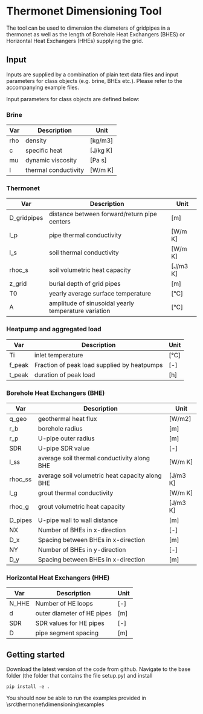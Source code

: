 # Thermonet Dimensioning Tool

The tool can be used to dimension the diameters of gridpipes in a thermonet as well as the length of Borehole Heat Exchangers (BHES) or Horizontal Heat Exchangers (HHEs) supplying the grid.

## Input
Inputs are supplied by a combination of plain text data files and input parameters for class objects (e.g. brine, BHEs etc.). Please refer to the accompanying example files. 

Input parameters for class objects are defined below:

### Brine
| Var | Description              |Unit|
|-----|--------------------------|-----|
|rho	|density 		|[kg/m3]|
| c   | specific heat            |[J/kg K]|
|mu	|dynamic viscosity|	[Pa s]|
|l	|thermal conductivity| [W/m K]|


### Thermonet
| Var | Description              |Unit|
|-----|--------------------------|-----|
|D_gridpipes| 	distance between forward/return pipe centers                |		[m]|
|l_p	|pipe thermal conductivity| [W/m K]|
|l_s	|soil thermal conductivity| [W/m K]|
|rhoc_s|	soil volumetric heat capacity|	[J/m3 K]|
|z_grid|	burial depth of grid pipes	|[m]|
|T0|	yearly average surface temperature		|[°C]|
|A|	amplitude of sinusoidal yearly temperature variation		|[°C]|

### Heatpump and aggregated load
| Var | Description              |Unit|
|-----|--------------------------|-----|
|Ti|	inlet temperature		| [°C]|
|f_peak|		Fraction of peak load supplied by heatpumps	|[-]|
|t_peak|	duration of peak load 		|[h]|



### Borehole Heat Exchangers (BHE)
| Var | Description              |Unit|
|-----|--------------------------|-----|
|q_geo| geothermal heat flux|[W/m2]|
|r_b| borehole radius | [m] |
|r_p| U-pipe outer radius| [m]|
|SDR| U-pipe SDR value |[-]|
|l_ss| average soil thermal conductivity along BHE|[W/m K]|
|rhoc_ss| average soil volumetric heat capacity along BHE|[J/m3 K]|
|l_g| grout thermal conductivity | [W/m K] |
|rhoc_g| grout volumetric heat capacity | [J/m3 K] |
|D_pipes| U-pipe wall to wall distance| [m] |
|NX| Number of BHEs in x-direction|[-]|
|D_x| Spacing between BHEs in x-direction| [m] |
|NY|Number of BHEs in y-direction|[-]|
|D_y|Spacing between BHEs in x-direction| [m]|


### Horizontal Heat Exchangers (HHE)
| Var | Description              |Unit|
|-----|--------------------------|-----|
|N_HHE | Number of HE loops| [-]|
|d | outer diameter of HE pipes| [m] |
|SDR | SDR values for HE pipes| [-]|
|D| pipe segment spacing| [m] |

## Getting started
Download the latest version of the code from github. Navigate to the base folder (the folder that contains the file setup.py) and install
```
pip install -e .
```
You should now be able to run the examples provided in \src\thermonet\dimensioning\examples